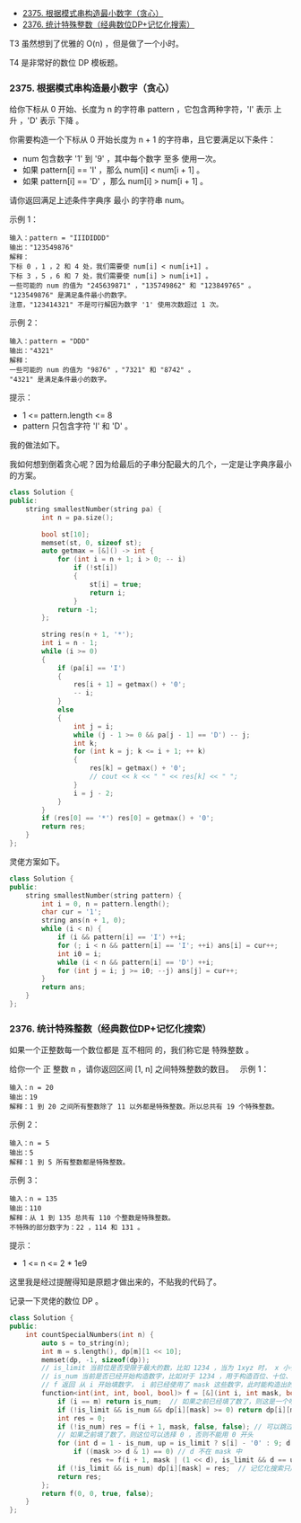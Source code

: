 <!-- @import "[TOC]" {cmd="toc" depthFrom=1 depthTo=6 orderedList=false} -->

<!-- code_chunk_output -->

- [2375. 根据模式串构造最小数字（贪心）](#2375-根据模式串构造最小数字贪心)
- [2376. 统计特殊整数（经典数位DP+记忆化搜索）](#2376-统计特殊整数经典数位dp记忆化搜索)

<!-- /code_chunk_output -->

T3 虽然想到了优雅的 O(n) ，但是做了一个小时。

T4 是非常好的数位 DP 模板题。

### 2375. 根据模式串构造最小数字（贪心）

给你下标从 0 开始、长度为 n 的字符串 pattern ，它包含两种字符，'I' 表示 上升 ，'D' 表示 下降 。

你需要构造一个下标从 0 开始长度为 n + 1 的字符串，且它要满足以下条件：
- num 包含数字 '1' 到 '9' ，其中每个数字 至多 使用一次。
- 如果 pattern[i] == 'I' ，那么 num[i] < num[i + 1] 。
- 如果 pattern[i] == 'D' ，那么 num[i] > num[i + 1] 。

请你返回满足上述条件字典序 最小 的字符串 num。

示例 1：
```
输入：pattern = "IIIDIDDD"
输出："123549876"
解释：
下标 0 ，1 ，2 和 4 处，我们需要使 num[i] < num[i+1] 。
下标 3 ，5 ，6 和 7 处，我们需要使 num[i] > num[i+1] 。
一些可能的 num 的值为 "245639871" ，"135749862" 和 "123849765" 。
"123549876" 是满足条件最小的数字。
注意，"123414321" 不是可行解因为数字 '1' 使用次数超过 1 次。
```

示例 2：
```
输入：pattern = "DDD"
输出："4321"
解释：
一些可能的 num 的值为 "9876" ，"7321" 和 "8742" 。
"4321" 是满足条件最小的数字。
```

提示：
- 1 <= pattern.length <= 8
- pattern 只包含字符 'I' 和 'D' 。

我的做法如下。

我如何想到倒着贪心呢？因为给最后的子串分配最大的几个，一定是让字典序最小的方案。

```cpp
class Solution {
public:
    string smallestNumber(string pa) {
        int n = pa.size();
        
        bool st[10];
        memset(st, 0, sizeof st);
        auto getmax = [&]() -> int {
            for (int i = n + 1; i > 0; -- i)
                if (!st[i])
                {
                    st[i] = true;
                    return i;
                }
            return -1;
        };
        
        string res(n + 1, '*');
        int i = n - 1;
        while (i >= 0)
        {
            if (pa[i] == 'I')
            {
                res[i + 1] = getmax() + '0';
                -- i;
            }
            else
            {
                int j = i;
                while (j - 1 >= 0 && pa[j - 1] == 'D') -- j;
                int k;
                for (int k = j; k <= i + 1; ++ k)
                {
                    res[k] = getmax() + '0';
                    // cout << k << " " << res[k] << " ";
                }
                i = j - 2;
            }
        }
        if (res[0] == '*') res[0] = getmax() + '0';
        return res;
    }
};
```

灵佬方案如下。

```cpp
class Solution {
public:
    string smallestNumber(string pattern) {
        int i = 0, n = pattern.length();
        char cur = '1';
        string ans(n + 1, 0);
        while (i < n) {
            if (i && pattern[i] == 'I') ++i;
            for (; i < n && pattern[i] == 'I'; ++i) ans[i] = cur++;
            int i0 = i;
            while (i < n && pattern[i] == 'D') ++i;
            for (int j = i; j >= i0; --j) ans[j] = cur++;
        }
        return ans;
    }
};
```

### 2376. 统计特殊整数（经典数位DP+记忆化搜索）

如果一个正整数每一个数位都是 互不相同 的，我们称它是 特殊整数 。

给你一个 正 整数 n ，请你返回区间 [1, n] 之间特殊整数的数目。
 
示例 1：
```
输入：n = 20
输出：19
解释：1 到 20 之间所有整数除了 11 以外都是特殊整数。所以总共有 19 个特殊整数。
```

示例 2：
```
输入：n = 5
输出：5
解释：1 到 5 所有整数都是特殊整数。
```

示例 3：
```
输入：n = 135
输出：110
解释：从 1 到 135 总共有 110 个整数是特殊整数。
不特殊的部分数字为：22 ，114 和 131 。
```

提示：
- 1 <= n <= 2 * 1e9

这里我是经过提醒得知是原题才做出来的，不贴我的代码了。

记录一下灵佬的数位 DP 。

```cpp
class Solution {
public:
    int countSpecialNumbers(int n) {
        auto s = to_string(n);
        int m = s.length(), dp[m][1 << 10];
        memset(dp, -1, sizeof(dp));
        // is_limit 当前位是否受限于最大的数，比如 1234 ，当为 1xyz 时， x 小于等于 2
        // is_num 当前是否已经开始构造数字，比如对于 1234 ，用于构造百位、十位、个位数
        // f 返回 从 i 开始填数字， i 前已经使用了 mask 这些数字，此时能构造出的特殊整数的数目
        function<int(int, int, bool, bool)> f = [&](int i, int mask, bool is_limit, bool is_num) -> int {
            if (i == m) return is_num;  // 如果之前已经填了数了，则这是一个唯一的数字如 1234
            if (!is_limit && is_num && dp[i][mask] >= 0) return dp[i][mask];  // 如果随意填，采用记忆化搜索剪枝
            int res = 0;
            if (!is_num) res = f(i + 1, mask, false, false); // 可以跳过当前数位
            // 如果之前填了数了，则这位可以选择 0 ，否则不能用 0 开头
            for (int d = 1 - is_num, up = is_limit ? s[i] - '0' : 9; d <= up; ++d) // 枚举要填入的数字 d
                if ((mask >> d & 1) == 0) // d 不在 mask 中
                    res += f(i + 1, mask | (1 << d), is_limit && d == up, true);
            if (!is_limit && is_num) dp[i][mask] = res;  // 记忆化搜索只用于没有限制情况下，否则并非真正的子集
            return res;
        };
        return f(0, 0, true, false);
    }
};
```
